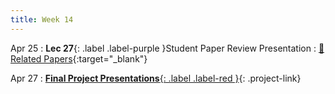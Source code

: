 ```yaml
---
title: Week 14
---
```


Apr 25
: **Lec 27**{: .label .label-purple }Student Paper Review Presentation
  : [📃 Related Papers](/CSCI5980-Spr23-DeepRob/papers/){:target="_blank"}
  <!-- : [Solution](#) -->

Apr 27
: [**Final Project Presentations**{: .label .label-red }](/CSCI5980-Spr23-DeepRob/projects/#final-project){: .project-link}

